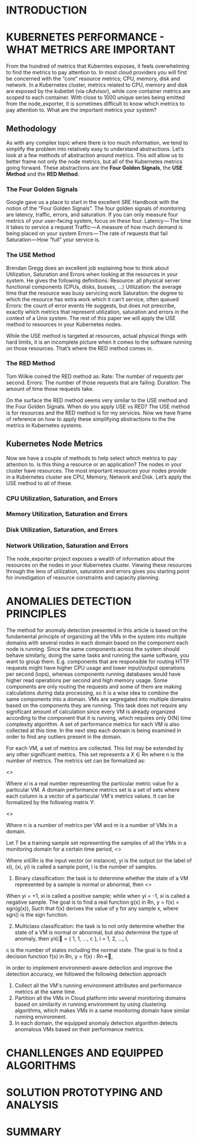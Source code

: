 # INTRODUCTION

# KUBERNETES PERFORMANCE - WHAT METRICS ARE IMPORTANT

From the hundred of metrics that Kuberntes exposes, it feels overwhelming to find the metrics to pay attention to. In most cloud providers you will first be concerned with the “core” resource metrics; CPU, memory, disk and network. In a Kubernetes cluster, metrics related to CPU, memory and disk are exposed by the kubetlet (via cAdvisor), while core container metrics are scoped to each container. With close to 1000 unique series being emitted from the node_exporter, it is sometimes difficult to know which metrics to pay attention to. What are the important metrics your system?

## Methodology

As with any complex topic where there is too much information, we tend to simplify the problem into relatively easy to understand abstractions. Let’s look at a few methods of abstraction around metrics. This will allow us to better frame not only the node metrics, but all of the Kubernetes metrics going forward. These abstractions are the **Four Golden Signals**, the **USE Method** and the **RED Method**.

### The Four Golden Signals
Google gave us a place to start in the excellent SRE Handbook with the notion of the “Four Golden Signals”. The four golden signals of monitoring are latency, traffic, errors, and saturation. If you can only measure four metrics of your user-facing system, focus on these four.
Latency — The time it takes to service a request
Traffic — A measure of how much demand is being placed on your system
Errors — The rate of requests that fail
Saturation — How “full” your service is.

### The USE Method
Brendan Gregg does an excellent job explaining how to think about Utilization, Saturation and Errors when looking at the resources in your system. He gives the following definitions:
Resource: all physical server functional components (CPUs, disks, busses, …)
Utilization: the average time that the resource was busy servicing work
Saturation: the degree to which the resource has extra work which it can’t service, often queued
Errors: the count of error events
He suggests, but does not prescribe, exactly which metrics that represent utilization, saturation and errors in the context of a Unix system. The rest of this paper we will apply the USE method to resources in your Kubernetes nodes.

While the USE method is targeted at resources, actual physical things with hard limits, it is an incomplete picture when it comes to the software running on those resources. That’s where the RED method comes in.

### The RED Method
Tom Wilkie coined the RED method as:
Rate: The number of requests per second.
Errors: The number of those requests that are failing.
Duration: The amount of time those requests take.

On the surface the RED method seems very similar to the USE method and the Four Golden Signals. When do you apply USE vs RED? The USE method is for resources and the RED method is for my services. Now we have frame of reference on how to apply these simplifying abstractions to the the metrics in Kubernetes systems.

## Kubernetes Node Metrics
Now we have a couple of methods to help select which metrics to pay attention to. Is this thing a resource or an application? The nodes in your cluster have resources. The most important resources your nodes provide in a Kubernetes cluster are CPU, Memory, Network and Disk. Let’s apply the USE method to all of these.

### CPU Utilization, Saturation, and Errors

### Memory Utilization, Saturation and Errors

### Disk Utilization, Saturation, and Errors

### Network Utilization, Saturation and Errors

The node_exporter project exposes a wealth of information about the resources on the nodes in your Kubernetes cluster. Viewing these resources through the lens of utilization, saturation and errors gives you starting point for investigation of resource constraints and capacity planning.

# ANOMALIES DETECTION PRINCIPLES
The method for anomaly detection presented in this article is based on the fundamental principle of organizing all the VMs in the system into multiple domains with several nodes in each domain based on the component each node is running. Since the same components across the system should behave similarly, doing the same tasks and running the same software, you want to group them. E.g. components that are responsible for routing HTTP requests might have higher CPU usage and lower input/output operations per second (iops), whereas components running databases would have higher read operations per second and high memory usage. Some components are only routing the requests and some of them are making calculations during data processing, so it is a wise idea to combine the same components into a domain. VMs are segregated into multiple domains based on the components they are running. This task does not require any significant amount of calculation since every VM is already organized according to the component that it is running, which requires only O(N) time complexity algorithm. A set of performance metrics for each VM is also collected at this time. In the next step each domain is being examined in order to find any outliers  present in the domain.

For each VM, a set of metrics are collected. This list may be extended by any other significant metrics. This set represents a X ∈ Rn where n is the number of metrics. The metrics set can be formalized as: 

<<Include equition>>

Where xi is a real number representing the particular metric value for a particular VM. A domain performance metrics set is a set of sets where each column is a vector of a particular VM's metrics values. It can be formalized by the following matrix Y: 

<<Include equition>>
  
Where n is a number of metrics per VM and m is a number of VMs in a domain. 

Let T be a training sample set representing the samples of all the VMs in a monitoring domain for a certain time period, 
<<Include equition>>
  
Where xi∈Rn is the input vector (or instance), yi is the output (or the label of xi), (xi, yi) is called a sample point, l is the number of samples. 

1) Binary classification: the task is to determine whether the state of a VM represented by a sample is normal or abnormal, then 
<<Include equition>>

When yi = +1, xi is called a positive sample; while when yi = -1, xi is called a negative sample. The goal is to find a real function g(x) in Rn, 
y = f(x) = sgn(g(x)), 
Such that f(x) derives the value of y for any sample x, where sgn() is the sign function. 

2) Multiclass classification: the task is to not only determine whether the state of a VM is normal or abnormal, but also determine the type of anomaly, then 
yi∈ = { 1, 1, ..., c }, i = 1, 2, …, l, 

c is the number of states including the normal state. The goal is to find a decision function f(x) in Rn, y = f(x) : Rn→, 

In order to implement environment-aware detection and improve the detection accuracy, we followed the following detection approach
1) Collect all the VM's running environment attributes and performance metrics at the same time. 
2) Partition all the VMs in Cloud platform into several monitoring domains based on similarity in running environment by using clustering algorithms, which makes VMs in a same monitoring domain have similar running environment. 
3) In each domain, the equipped anomaly detection algorithm detects anomalous VMs based on their performance metrics.

# CHANLLENGES AND EQUIPPED ALGORITHMS

# SOLUTION PROTOTYPING AND ANALYSIS

# SUMMARY
